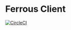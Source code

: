 # Ferrous Client

[![CircleCI](https://circleci.com/gh/pulsejet/Ferrous-Client.svg?style=svg&circle-token=04b5f18950081ad8bfbee4ffa3d443eea1419f91)](https://circleci.com/gh/pulsejet/Ferrous-Client)